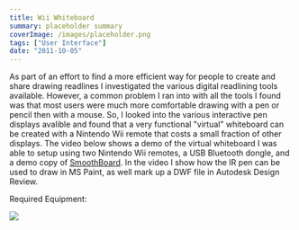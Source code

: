 ```yaml
---
title: Wii Whiteboard
summary: placeholder summary
coverImage: /images/placeholder.png
tags: ["User Interface"]
date: "2011-10-05"
---
```


As part of an effort to find a more efficient way for people to create and share drawing readlines I investigated the various digital readlining tools available. However, a common problem I ran into with all the tools I found was that most users were much more comfortable drawing with a pen or pencil then with a mouse. So, I looked into the various interactive pen displays avalible and found that a very functional "virtual" whiteboard can be created with a Nintendo Wii remote that costs a small fraction of other displays. The video below shows a demo of the virtual whiteboard I was able to setup using two Nintendo Wii remotes, a USB Bluetooth dongle, and a demo copy of [SmoothBoard](http://www.smoothboard.net/). In the video I show how the IR pen can be used to draw in MS Paint, as well mark up a DWF file in Autodesk Design Review.

Required Equipment:

![](IMG_20111004_213541.jpg)
